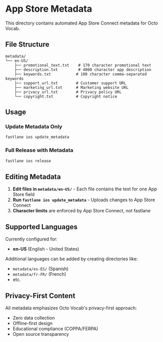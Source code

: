 # App Store Metadata

This directory contains automated App Store Connect metadata for Octo Vocab.

## File Structure

```
metadata/
└── en-US/
    ├── promotional_text.txt    # 170 character promotional text
    ├── description.txt         # 4000 character app description  
    ├── keywords.txt           # 100 character comma-separated keywords
    ├── support_url.txt        # Customer support URL
    ├── marketing_url.txt      # Marketing website URL
    ├── privacy_url.txt        # Privacy policy URL
    └── copyright.txt          # Copyright notice
```

## Usage

### Update Metadata Only
```bash
fastlane ios update_metadata
```

### Full Release with Metadata
```bash
fastlane ios release
```

## Editing Metadata

1. **Edit files in `metadata/en-US/`** - Each file contains the text for one App Store field
2. **Run `fastlane ios update_metadata`** - Uploads changes to App Store Connect
3. **Character limits** are enforced by App Store Connect, not fastlane

## Supported Languages

Currently configured for:
- **en-US** (English - United States)

Additional languages can be added by creating directories like:
- `metadata/es-ES/` (Spanish)
- `metadata/fr-FR/` (French)
- etc.

## Privacy-First Content

All metadata emphasizes Octo Vocab's privacy-first approach:
- Zero data collection
- Offline-first design
- Educational compliance (COPPA/FERPA)
- Open source transparency